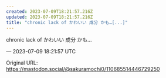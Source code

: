 ```yaml
---
created: 2023-07-09T18:21:57.216Z
updated: 2023-07-09T18:21:57.216Z
title: "chronic lack of かわいい 成分 かも…[...]"
---
```


<p>chronic lack of かわいい 成分 かも…</p>

&mdash; 2023-07-09 18:21:57 UTC

Original URL: https://mastodon.social/@sakuramochi0/110685514446729250
